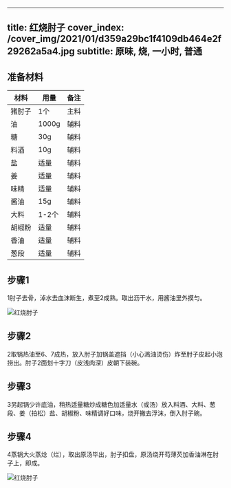 
---
title: 红烧肘子
cover_index: /cover_img/2021/01/d359a29bc1f4109db464e2f29262a5a4.jpg
subtitle: 原味, 烧, 一小时, 普通
---

## 准备材料

| 材料     | 用量 | 备注|
| ------- | ----- | --- |
| 猪肘子 | 1个| 主料 |
| 油 | 1000g| 辅料 |
| 糖 | 30g| 辅料 |
| 料酒 | 10g| 辅料 |
| 盐 | 适量| 辅料 |
| 姜 | 适量| 辅料 |
| 味精 | 适量| 辅料 |
| 酱油 | 15g| 辅料 |
| 大料 | 1-2个| 辅料 |
| 胡椒粉 | 适量| 辅料 |
| 香油 | 适量| 辅料 |
| 葱段 | 适量| 辅料 |

## 步骤1

1肘子去骨，淖水去血沫断生，煮至2成熟。取出沥干水，用酱油里外摸匀。

![红烧肘子](https://i8.meishichina.com/attachment/recipe/201001/201001182317582.jpg?x-oss-process=style/p320) 

## 步骤2

2取锅热油至6、7成热，放入肘子加锅盖遮挡（小心溅油烫伤）炸至肘子皮起小泡捞出。肘子2面划十字刀（皮浅肉深）皮朝下装碗。

## 步骤3

3另起锅少许底油，稍热适量糖炒成糖色加适量水（或汤）放入料酒、大料、葱段、姜（拍松）盐、胡椒粉、味精调好口味，烧开撇去浮沫，倒入肘子碗。

## 步骤4

4蒸锅大火蒸焾（烂），取出原汤毕出，肘子扣盘，原汤烧开芶薄芡加香油淋在肘子上，即成。

![红烧肘子](https://i8.meishichina.com/attachment/recipe/201001/201001152326521.jpg?x-oss-process=style/p320) 

